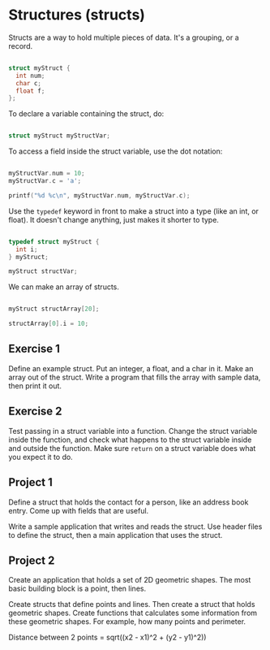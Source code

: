# Structures (structs)

Structs are a way to hold multiple pieces of data. It's a grouping, or a record.

```c

struct myStruct {
  int num;
  char c;
  float f;
};

```

To declare a variable containing the struct, do:

```c

struct myStruct myStructVar;

```

To access a field inside the struct variable, use the dot notation:

```c

myStructVar.num = 10;
myStructVar.c = 'a';

printf("%d %c\n", myStructVar.num, myStructVar.c);

```

Use the `typedef` keyword in front to make a struct into a type (like an int, or float). It doesn't change anything, just makes it shorter to type.

```c

typedef struct myStruct {
  int i;
} myStruct;

myStruct structVar;

```

We can make an array of structs. 

```c

myStruct structArray[20];

structArray[0].i = 10;

```

## Exercise 1

Define an example struct. Put an integer, a float, and a char in it. Make an array out of the struct. Write a program that fills the array with sample data, then print it out.

## Exercise 2

Test passing in a struct variable into a function. Change the struct variable inside the function, and check what happens to the struct variable inside and outside the function. Make sure `return` on a struct variable does what you expect it to do.

## Project 1

Define a struct that holds the contact for a person, like an address book entry. Come up with fields that are useful.

Write a sample application that writes and reads the struct. Use header files to define the struct, then a main application that uses the struct.

## Project 2

Create an application that holds a set of 2D geometric shapes. The most basic building block is a point, then lines.

Create structs that define points and lines. Then create a struct that holds geometric shapes. Create functions that calculates some information from these geometric shapes. For example, how many points and perimeter.

Distance between 2 points = sqrt((x2 - x1)^2 + (y2 - y1)^2))
